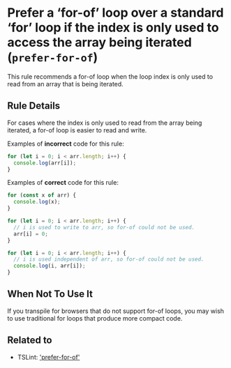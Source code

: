 # Prefer a ‘for-of’ loop over a standard ‘for’ loop if the index is only used to access the array being iterated (`prefer-for-of`)

This rule recommends a for-of loop when the loop index is only used to read from an array that is being iterated.

## Rule Details

For cases where the index is only used to read from the array being iterated, a for-of loop is easier to read and write.

Examples of **incorrect** code for this rule:

```js
for (let i = 0; i < arr.length; i++) {
  console.log(arr[i]);
}
```

Examples of **correct** code for this rule:

```js
for (const x of arr) {
  console.log(x);
}

for (let i = 0; i < arr.length; i++) {
  // i is used to write to arr, so for-of could not be used.
  arr[i] = 0;
}

for (let i = 0; i < arr.length; i++) {
  // i is used independent of arr, so for-of could not be used.
  console.log(i, arr[i]);
}
```

## When Not To Use It

If you transpile for browsers that do not support for-of loops, you may wish to use traditional for loops that produce more compact code.

## Related to

- TSLint: ['prefer-for-of'](https://palantir.github.io/tslint/rules/prefer-for-of/)

